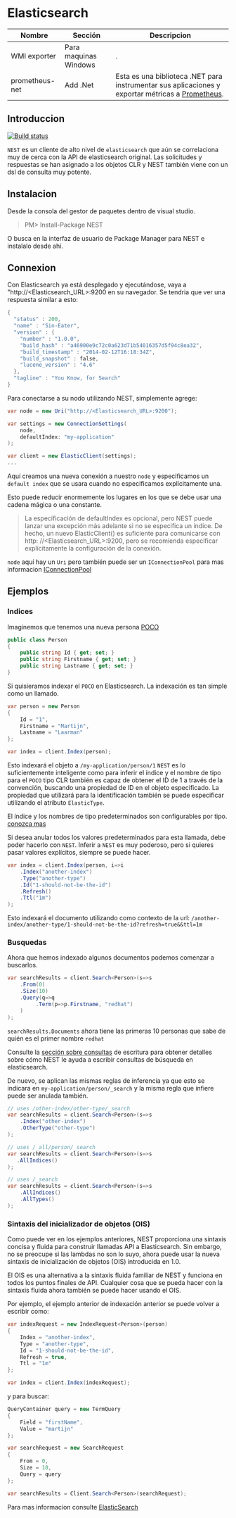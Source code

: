 # Elasticsearch

Nombre     | Sección | Descripcion
---------|-------------|--------------------
WMI exporter | Para maquinas Windows | . |
prometheus-net | Add .Net | Esta es una biblioteca .NET para instrumentar sus aplicaciones y exportar métricas a [Prometheus](http://prometheus.io/). |

## Introduccion

[![Build status](https://ci.appveyor.com/api/projects/status/ljwan71as6pf2joe?svg=true)](https://ci.appveyor.com/project/martinlindhe/wmi-exporter)

`NEST` es un cliente de alto nivel de `elasticsearch` que aún se correlaciona muy de cerca con la API de elasticsearch original. Las solicitudes y respuestas se han asignado a los objetos CLR y NEST también viene con un dsl de consulta muy potente.

## Instalacion

Desde la consola del gestor de paquetes dentro de visual studio.

>PM> Install-Package NEST

O busca en la interfaz de usuario de Package Manager para NEST e instalalo desde ahí.

## Connexion

Con Elasticsearch ya está desplegado y ejecutándose, vaya a "http://<Elasticsearch_URL>:9200 en su navegador.
Se tendria que ver una respuesta similar a esto:


```powershell
{
  "status" : 200,
  "name" : "Sin-Eater",
  "version" : {
    "number" : "1.0.0",
    "build_hash" : "a46900e9c72c0a623d71b54016357d5f94c8ea32",
    "build_timestamp" : "2014-02-12T16:18:34Z",
    "build_snapshot" : false,
    "lucene_version" : "4.6"
  },
  "tagline" : "You Know, for Search"
}
```

Para conectarse a su nodo utilizando NEST, simplemente agrege:

```csharp
var node = new Uri("http://<Elasticsearch_URL>:9200");

var settings = new ConnectionSettings(
    node,
    defaultIndex: "my-application"
);

var client = new ElasticClient(settings);
...
```
Aquí creamos una nueva conexión a nuestro `node` y especificamos un `default index` que se usara cuando no especificamos explícitamente una.

Esto puede reducir enormemente los lugares en los que se debe usar una cadena mágica o una constante.

>La especificación de defaultIndex es opcional, pero NEST puede lanzar una excepción más adelante si no se especifica un índice.
De hecho, un nuevo ElasticClient() es suficiente para comunicarse con http: //<Elasticsearch_URL>:9200, pero se recomienda especificar explícitamente la configuración de la conexión.

`node` aquí hay un `Uri` pero también puede ser un `IConnectionPool` para mas informacion [IConnectionPool](https://www.elastic.co/guide/en/elasticsearch/client/net-api/1.x/nest-connecting.html)

## Ejemplos

### Indices

Imaginemos que tenemos una nueva persona [POCO](http://en.wikipedia.org/wiki/Plain_Old_CLR_Object)

```csharp
public class Person
{
    public string Id { get; set; }
    public string Firstname { get; set; }
    public string Lastname { get; set; }
}
```

Si quisieramos indexar el `POCO` en Elasticsearch. La indexación es tan simple como un llamado.

```csharp
var person = new Person
{
    Id = "1",
    Firstname = "Martijn",
    Lastname = "Laarman"
};

var index = client.Index(person);
```

Esto indexará el objeto a `/my-application/person/1` `NEST` es lo suficientemente inteligente como para inferir el índice y el nombre de tipo para el `POCO` tipo CLR también es capaz de obtener el ID de 1 a través de la convención, buscando una propiedad de ID en el objeto especificado. La propiedad que utilizará para la identificación también se puede especificar utilizando el atributo `ElasticType`.

El índice y los nombres de tipo predeterminados son configurables por tipo. [conozca mas](https://www.elastic.co/guide/en/elasticsearch/client/net-api/1.x/nest-connecting.html)

Si desea anular todos los valores predeterminados para esta llamada, debe poder hacerlo con `NEST`. Inferir a `NEST` es muy poderoso, pero si quieres pasar valores explícitos, siempre se puede hacer.

```csharp
var index = client.Index(person, i=>i
    .Index("another-index")
    .Type("another-type")
    .Id("1-should-not-be-the-id")
    .Refresh()
    .Ttl("1m")
);
```
Esto indexará el documento utilizando como contexto de la url: `/another-index/another-type/1-should-not-be-the-id?refresh=true&&ttl=1m`

### Busquedas

Ahora que hemos indexado algunos documentos podemos comenzar a buscarlos.

```csharp
var searchResults = client.Search<Person>(s=>s
    .From(0)
    .Size(10)
    .Query(q=>q
         .Term(p=>p.Firstname, "redhat")
    )
);
```

`searchResults.Documents` ahora tiene las primeras 10 personas que sabe de quién es el primer nombre `redhat`

Consulte la [sección sobre consultas](https://www.elastic.co/guide/en/elasticsearch/client/net-api/1.x/writing-queries.html) de escritura para obtener detalles sobre cómo NEST le ayuda a escribir consultas de búsqueda en elasticsearch.

De nuevo, se aplican las mismas reglas de inferencia ya que esto se indicara en `my-application/person/_search` y la misma regla que infiere puede ser anulada también.

```csharp
// uses /other-index/other-type/_search
var searchResults = client.Search<Person>(s=>s
    .Index("other-index")
    .OtherType("other-type")
);

// uses /_all/person/_search
var searchResults = client.Search<Person>(s=>s
   .AllIndices()
);

// uses /_search
var searchResults = client.Search<Person>(s=>s
    .AllIndices()
    .AllTypes()
);
```

### Sintaxis del inicializador de objetos (OIS)

Como puede ver en los ejemplos anteriores, NEST proporciona una sintaxis concisa y fluida para construir llamadas API a Elasticsearch. Sin embargo, no se preocupe si las lambdas no son lo suyo, ahora puede usar la nueva sintaxis de inicialización de objetos (OIS) introducida en 1.0.

El OIS es una alternativa a la sintaxis fluida familiar de NEST y funciona en todos los puntos finales de API. Cualquier cosa que se pueda hacer con la sintaxis fluida ahora también se puede hacer usando el OIS.

Por ejemplo, el ejemplo anterior de indexación anterior se puede volver a escribir como:

```csharp
var indexRequest = new IndexRequest<Person>(person)
{
    Index = "another-index",
    Type = "another-type",
    Id = "1-should-not-be-the-id",
    Refresh = true,
    Ttl = "1m"
};

var index = client.Index(indexRequest);
```

y para buscar:

```csharp
QueryContainer query = new TermQuery
{
    Field = "firstName",
    Value = "martijn"
};

var searchRequest = new SearchRequest
{
    From = 0,
    Size = 10,
    Query = query
};

var searchResults = Client.Search<Person>(searchRequest);
```

Para mas informacion consulte [ElasticSearch](https://www.elastic.co/guide/en/elasticsearch/client/net-api/1.x/nest-quick-start.html#nest-quick-start)
